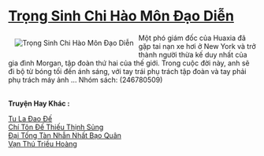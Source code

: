 <a href="https://truyentiki.com/trong-sinh-chi-hao-mon-dao-dien.31555/" title="Trọng Sinh Chi Hào Môn Đạo Diễn"><h1>Trọng Sinh Chi Hào Môn Đạo Diễn</h1></a><div style="display:table"><img align="right" style="float: left; padding: 10px;" src="https://truyentiki.com/a/img/str/src/31555.jpg" alt="Trọng Sinh Chi Hào Môn Đạo Diễn">Một phó giám đốc của Huaxia đã gặp tai nạn xe hơi ở New York và trở thành người thừa kế duy nhất của gia đình Morgan, tập đoàn thứ hai của thế giới. Trong cuộc đời này, anh sẽ đi bộ từ bóng tối đến ánh sáng, với tay trái phụ trách tập đoàn và tay phải phụ trách máy ảnh ... Nhóm sách: (246780509)</div><p><br><b>Truyện Hay Khác :</b></p><a href="https://truyentiki.com/tu-la-dao-de.31554/" alt="Tu La Đao Đế">Tu La Đao Đế</a><br/><a href="https://github.com/nownovels/top500/tree/master/truyenhay/33489/" alt="Chí Tôn Đế Thiếu Thịnh Sủng">Chí Tôn Đế Thiếu Thịnh Sủng</a><br/><a href="https://truyentiki.wordpress.com/2020/06/08/dai-tong-tan-nhan-nhat-bao-quan/" alt="Đại Tống Tàn Nhẫn Nhất Bạo Quân">Đại Tống Tàn Nhẫn Nhất Bạo Quân</a><br/><a href="https://github.com/nownovels/top500/tree/master/truyenhay/33649/" alt="Vạn Thú Triều Hoàng">Vạn Thú Triều Hoàng</a><br/>